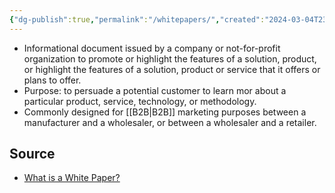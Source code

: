 ```yaml
---
{"dg-publish":true,"permalink":"/whitepapers/","created":"2024-03-04T23:46:31.461+01:00","updated":"2024-03-04T23:52:28.000+01:00"}
---
```



- Informational document issued by a company or not-for-profit organization to promote or highlight the features of a solution, product, or highlight the features of a solution, product or service that it offers or plans to offer.
- Purpose: to persuade a potential customer to learn mor about a particular product, service, technology, or methodology.
- Commonly designed for [[B2B\|B2B]] marketing purposes between a manufacturer and a wholesaler, or between a wholesaler and a retailer.

## Source
- [What is a White Paper?](https://www.investopedia.com/terms/w/whitepaper.asp)